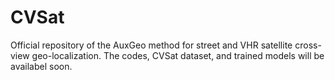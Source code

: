 # CVSat
Official repository of the AuxGeo method for street and VHR satellite cross-view geo-localization. The codes, CVSat dataset, and trained models will be availabel soon.
